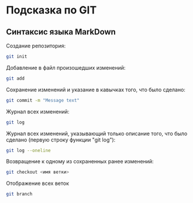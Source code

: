 # Подсказка по GIT
## Синтаксис языка MarkDown

Создание репозитория:
```sh
git init
```

Добавление в файл произошедших изменений:
```sh
git add
```

Сохранение изменений и указание в кавычках того, что было сделано:
```sh
git commit -m "Message text"
```

Журнал всех изменений:
```sh
git log
```

Журнал всех изменений, указывающий только описание того, что было сделано (первую строку функции "git log"):
```sh
git log --oneline
```

Возвращение к одному из сохраненных ранее изменений:
```sh
git checkout <имя ветки>
```

Отображение всех веток
```sh
git branch
```

